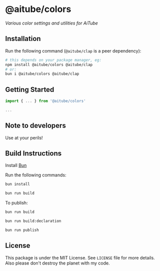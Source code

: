 # @aitube/colors

*Various color settings and utilities for AiTube*

## Installation

Run the following command (`@aitube/clap` is a peer dependency):

```bash
# this depends on your package manager, eg:
npm install @aitube/colors @aitube/clap
# or:
bun i @aitube/colors @aitube/clap
```

## Getting Started

```typescript
import { ... } from '@aitube/colors'

...

```

## Note to developers

Use at your perils!

## Build Instructions

Install [Bun](https://bun.sh/)

Run the following commands:

```bash
bun install

bun run build
```

To publish:

```bash
bun run build

bun run build:declaration

bun run publish
```

## License

This package is under the MIT License. See `LICENSE` file for more details.
Also please don't destroy the planet with my code.
